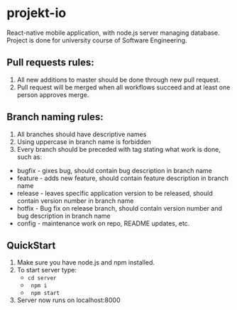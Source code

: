 # projekt-io

React-native mobile application, with node.js server managing database.
Project is done for university course of Software Engineering.


## Pull requests rules:

1. All new additions to master should be done through new pull request.
1. Pull request will be merged when all workflows succeed and at least one person approves merge.

## Branch naming rules:
1. All branches should have descriptive names
1. Using uppercase in branch name is forbidden
1. Every branch should be preceded with tag stating what work is done, such as:
- bugfix - gixes bug, should contain bug description in branch name 
- feature - adds new feature, should contain feature description in branch name
- release - leaves specific application version to be released, should contain version number in branch name
- hotfix - Bug fix on release branch, should contain version number and bug description in branch name
- config - maintenance work on repo, README updates, etc.


## QuickStart
1. Make sure you have node.js and npm installed.
1. To start server type: 
    - ```cd server ```
    - ``` npm i```
    - ``` npm start```
1. Server now runs on localhost:8000